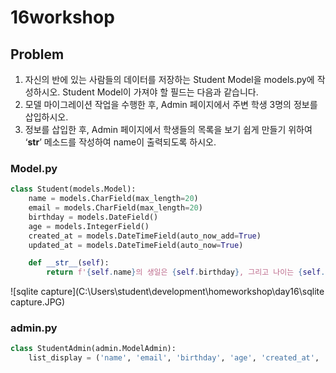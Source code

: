# 16workshop

## Problem

1. 자신의 반에 있는 사람들의 데이터를 저장하는 Student Model을 models.py에
작성하시오. Student Model이 가져야 할 필드는 다음과 같습니다.
2. 모델 마이그레이션 작업을 수행한 후, Admin 페이지에서 주변 학생 3명의 정보를
삽입하시오.
3. 정보를 삽입한 후, Admin 페이지에서 학생들의 목록을 보기 쉽게 만들기 위하여
‘__str__’ 메소드를 작성하여 name이 출력되도록 하시오.

### Model.py

```python
class Student(models.Model):
    name = models.CharField(max_length=20)
    email = models.CharField(max_length=20)
    birthday = models.DateField()
    age = models.IntegerField()
    created_at = models.DateTimeField(auto_now_add=True)
    updated_at = models.DateTimeField(auto_now=True)

    def __str__(self):
        return f'{self.name}의 생일은 {self.birthday}, 그리고 나이는 {self.age}' 
```

![sqlite capture](C:\Users\student\development\homeworkshop\day16\sqlite capture.JPG)

### admin.py

```python
class StudentAdmin(admin.ModelAdmin):
    list_display = ('name', 'email', 'birthday', 'age', 'created_at', 'updated_at',)
```







